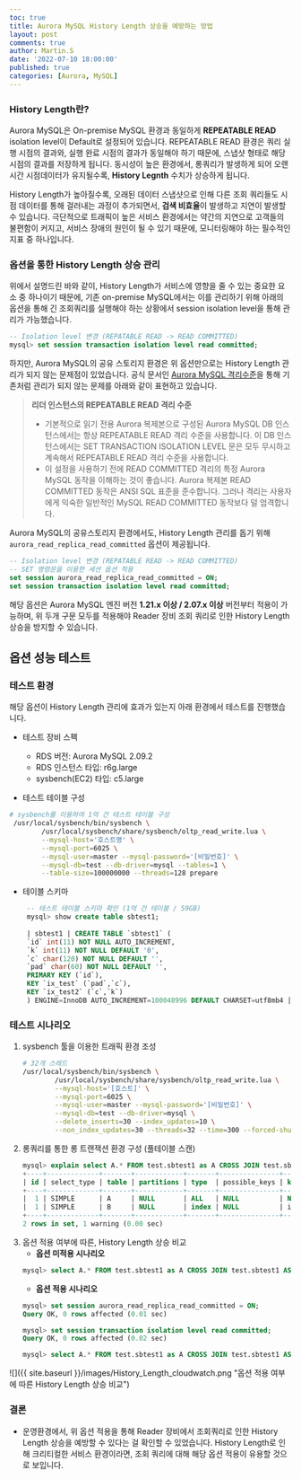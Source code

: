 ```yaml
---
toc: true
title: Aurora MySQL History Length 상승을 예방하는 방법
layout: post
comments: true
author: Martin.S
date: '2022-07-10 18:00:00'
published: true
categories: [Aurora, MySQL]
---
```


### History Length란?
Aurora MySQL은 On-premise MySQL 환경과 동일하게 **REPEATABLE READ** isolation level이 Default로 설정되어 있습니다.
REPEATABLE READ 환경은 쿼리 실행 시점의 결과와, 실행 완료 시점의 결과가 동일해야 하기 때문에, 스냅샷 형태로 해당 시점의 결과를 저장하게 됩니다.
동시성이 높은 환경에서, 롱쿼리가 발생하게 되어 오랜 시간 시점데이터가 유지될수록, **History Legnth** 수치가 상승하게 됩니다.

History Length가 높아질수록, 오래된 데이터 스냅샷으로 인해 다른 조회 쿼리들도 시점 데이터를 통해 걸러내는 과정이 추가되면서,
**검색 비효율**이 발생하고 지연이 발생할 수 있습니다. 극단적으로 트래픽이 높은 서비스 환경에서는 약간의 지연으로 고객들의 불편함이 커지고, 
서비스 장애의 원인이 될 수 있기 때문에, 모니터링해야 하는 필수적인 지표 중 하나입니다.

### 옵션을 통한 History Length 상승 관리
위에서 설명드린 바와 같이, History Length가 서비스에 영향을 줄 수 있는 중요한 요소 중 하나이기 때문에,
기존 on-premise MySQL에서는 이를 관리하기 위해 아래의 옵션을 통해 긴 조회쿼리를 실행해야 하는 상황에서 session isolation level을 통해 관리가 가능했습니다.

```sql
-- Isolation level 변경 (REPATABLE READ -> READ COMMITTED)
mysql> set session transaction isolation level read committed;
```

하지만, Aurora MySQL의 공유 스토리지 환경은 위 옵션만으로는 History Length 관리가 되지 않는 문제점이 있었습니다.
공식 문서인 [Aurora MySQL 격리수준](https://docs.aws.amazon.com/ko_kr/AmazonRDS/latest/AuroraUserGuide/AuroraMySQL.Reference.html#AuroraMySQL.Reference.IsolationLevels)을 통해 기존처럼 관리가 되지 않는 문제를 아래와 같이 표현하고 있습니다.

> **리더 인스턴스의 REPEATABLE READ 격리 수준**
> * 기본적으로 읽기 전용 Aurora 복제본으로 구성된 Aurora MySQL DB 인스턴스에서는 항상 REPEATABLE READ 격리 수준을 사용합니다. 이 DB 인스턴스에서는 SET TRANSACTION ISOLATION LEVEL 문은 모두 무시하고 계속해서 REPEATABLE READ 격리 수준을 사용합니다.
> * 이 설정을 사용하기 전에 READ COMMITTED 격리의 특정 Aurora MySQL 동작을 이해하는 것이 좋습니다. Aurora 복제본 READ COMMITTED 동작은 ANSI SQL 표준을 준수합니다. 그러나 격리는 사용자에게 익숙한 일반적인 MySQL READ COMMITTED 동작보다 덜 엄격합니다.

Aurora MySQL의 공유스토리지 환경에서도, History Length 관리를 돕기 위해 `aurora_read_replica_read_committed` 옵션이 제공됩니다.
```sql
-- Isolation level 변경 (REPATABLE READ -> READ COMMITTED)
-- SET 명령문을 이용한 세션 옵션 적용
set session aurora_read_replica_read_committed = ON;
set session transaction isolation level read committed;
```
해당 옵션은 Aurora MySQL 엔진 버전 **1.21.x 이상 / 2.07.x 이상** 버전부터 적용이 가능하며, 
위 두개 구문 모두를 적용해야 Reader 장비 조회 쿼리로 인한 History Length 상승을 방지할 수 있습니다.


## 옵션 성능 테스트
### 테스트 환경
해당 옵션이 History Length 관리에 효과가 있는지 아래 환경에서 테스트를 진행했습니다.

* 테스트 장비 스펙
   * RDS 버전: Aurora MySQL 2.09.2
   * RDS 인스턴스 타입: r6g.large
   * sysbench(EC2) 타입: c5.large
  

* 테스트 테이블 구성
```bash
# sysbench를 이용하여 1억 건 테스트 테이블 구성
 /usr/local/sysbench/bin/sysbench \
        /usr/local/sysbench/share/sysbench/oltp_read_write.lua \
        --mysql-host='호스트명' \
        --mysql-port=6025 \
        --mysql-user=master --mysql-password='[비밀번호]' \
        --mysql-db=test --db-driver=mysql --tables=1 \
        --table-size=100000000 --threads=128 prepare
```

* 테이블 스키마
  ```sql
   -- 테스트 테이블 스키마 확인 (1억 건 테이블 / 59GB) 
   mysql> show create table sbtest1;
 
   | sbtest1 | CREATE TABLE `sbtest1` (
   `id` int(11) NOT NULL AUTO_INCREMENT,
   `k` int(11) NOT NULL DEFAULT '0',
   `c` char(120) NOT NULL DEFAULT '',
   `pad` char(60) NOT NULL DEFAULT '',
   PRIMARY KEY (`id`),
   KEY `ix_test` (`pad`,`c`),
   KEY `ix_test2` (`c`,`k`)
   ) ENGINE=InnoDB AUTO_INCREMENT=100048996 DEFAULT CHARSET=utf8mb4 |
   ```

### 테스트 시나리오
1. sysbench 툴을 이용한 트래픽 환경 조성
   ```bash
   # 32개 스레드
   /usr/local/sysbench/bin/sysbench \
           /usr/local/sysbench/share/sysbench/oltp_read_write.lua \
           --mysql-host='[호스트]' \
           --mysql-port=6025 \
           --mysql-user=master --mysql-password='[비밀번호]' \
           --mysql-db=test --db-driver=mysql \
           --delete_inserts=30 --index_updates=10 \
           --non_index_updates=30 --threads=32 --time=300 --forced-shutdown --report-interval=1 run
   ```
2. 롱쿼리를 통한 롱 트랜잭션 환경 구성 (풀테이블 스캔)
   ```sql
   mysql> explain select A.* FROM test.sbtest1 as A CROSS JOIN test.sbtest1 AS B WHERE B.k < 50000 ORDER BY A.k DESC LIMIT 20000 ;
   +----+-------------+-------+------------+-------+---------------+----------+---------+------+----------+----------+-----------------------------------------------------------------+
   | id | select_type | table | partitions | type  | possible_keys | key      | key_len | ref  | rows     | filtered | Extra                                                           |
   +----+-------------+-------+------------+-------+---------------+----------+---------+------+----------+----------+-----------------------------------------------------------------+
   |  1 | SIMPLE      | A     | NULL       | ALL   | NULL          | NULL     | NULL    | NULL | 98631208 |   100.00 | Using temporary; Using filesort                                 |
   |  1 | SIMPLE      | B     | NULL       | index | NULL          | ix_test2 | 484     | NULL | 98631208 |    33.33 | Using where; Using index; Using join buffer (Block Nested Loop) |
   +----+-------------+-------+------------+-------+---------------+----------+---------+------+----------+----------+-----------------------------------------------------------------+
   2 rows in set, 1 warning (0.00 sec)
   ``` 
3. 옵션 적용 여부에 따른, History Length 상승 비교
   * **옵션 미적용 시나리오**
   ```sql
   mysql> select A.* FROM test.sbtest1 as A CROSS JOIN test.sbtest1 AS B WHERE B.k < 50000 ORDER BY A.k DESC LIMIT 20000;
   ```
   * **옵션 적용 시나리오**
   ```sql
   mysql> set session aurora_read_replica_read_committed = ON;
   Query OK, 0 rows affected (0.01 sec)
   
   mysql> set session transaction isolation level read committed;
   Query OK, 0 rows affected (0.02 sec)
   
   mysql> select A.* FROM test.sbtest1 as A CROSS JOIN test.sbtest1 AS B WHERE B.k < 50000 ORDER BY A.k DESC LIMIT 20000;
   ```

![]({{ site.baseurl }}/images/History_Length_cloudwatch.png "옵션 적용 여부에 따른 History Length 상승 비교")


### 결론
* 운영환경에서, 위 옵션 적용을 통해 Reader 장비에서 조회쿼리로 인한 History Length 상승을 예방할 수 있다는 걸 확인할 수 있었습니다.
History Length로 인해 크리티컬한 서비스 환경이라면, 조회 쿼리에 대해 해당 옵션 적용이 유용할 것으로 보입니다.